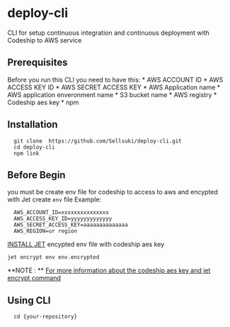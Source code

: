 # deploy-cli
CLI for setup continuous integration and continuous deployment with Codeship to AWS service
## Prerequisites
  Before you run this CLI you need to have this:
    * AWS ACCOUNT ID
    * AWS ACCESS KEY ID
    * AWS SECRET ACCESS KEY
    * AWS Application name
    * AWS application enveronment name
    * S3 bucket name
    * AWS registry
    * Codeship aes key
    * npm
## Installation
```
  git clone  https://github.com/Sellsuki/deploy-cli.git
  cd deploy-cli
  npm link
```
## Before Begin
  you must be create env file for codeship to access to aws and encypted with Jet
  create `env` file
  Example:
  ```
    AWS_ACCOUNT_ID=xxxxxxxxxxxxxxx
    AWS_ACCESS_KEY_ID=yyyyyyyyyyyyy
    AWS_SECRET_ACCESS_KEY=aaaaaaaaaaaaaa
    AWS_REGION=ur region
  ```
  [INSTALL JET](https://documentation.codeship.com/pro/builds-and-configuration/cli/) 
  encypted env file with codeship aes key
  ```
  jet encrypt env env.encrypted
  ```
  **NOTE : ** [For more information about the codeship aes key and jet encrypt command](https://documentation.codeship.com/pro/builds-and-configuration/environment-variables/)
  
## Using CLI
```
  cd {your-repository}
  
```
